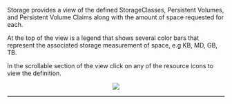 
Storage provides a view of the defined StorageClasses, Persistent Volumes, and Persistent Volume Claims along with the amount of space requested for each.  

At the top of the view is a legend that shows several color bars that represent the associated storage measurement
of space, e.g KB, MD, GB, TB.

In the scrollable section of the view click on any of the resource icons to view the definition.


<p align="center">
  <img style="float: center;" src="https://raw.githubusercontent.com/k8svisual/vpk-docs/main/docs/images/tab_storage.png?raw=true">
</p>


<hr style="border:1px solid #aaaaaa">